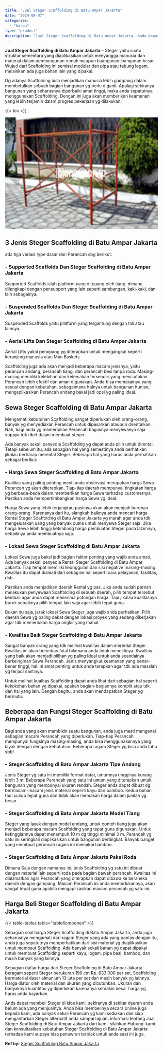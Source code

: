 ```yaml
---
title: "Jual Steger Scaffolding di Batu Ampar Jakarta"
date: "2024-08-07"
categories: 
  - "harga"
type: "product"
description: "Jual Steger Scaffolding di Batu Ampar Jakarta. Anda dapat membeli Steger di kios kami, sekiranya di sekitar daerah anda belum ada yang menjualnya. Anda bisa..."
---
```


**Jual Steger Scaffolding di Batu Ampar Jakarta** – Steger yaitu suatu struktur sementara yang diaplikasikan untuk menyangga manusia dan material dalam pembangunan rumah maupun baangunan-bangunan besar. Wujud dari Scaffolding ini semisal modular dan pipa atau tabung logam, melainkan ada juga bahan lain yang dipakai.

Dg adanya Scaffolding bisa menjadikan manusia lebih gampang dalam membetulkan sebuah bagian bangunan yg perlu diganti. Apalagi sekiranya bangunan yang seharusnya diperbaiki amat tinggi, maka anda sepatutnya menggunakan Scaffolding. Dengan ini juga akan memberikan keamanan yang lebih terjamin dalam progres pekerjaan yg dilakukan.

{{< toc >}}

![Jual Steger Scaffolding di Batu Ampar Jakarta](/images/sewa-scaffolding-steger-19.png)

## 3 Jenis Steger Scaffolding di Batu Ampar Jakarta

ada tiga variasi type dasar dari Perancah sbg berikut:

### \- Supported Scaffolds Dan Steger Scaffolding di Batu Ampar Jakarta

Supported Scaffolds ialah platform yang ditopang oleh tiang, dimana dilengkapi dengan pensupport yang lain seperti sambungan, kaki-kaki, dan lain sebagainya.

### \- Suspended Scaffolds Dan Steger Scaffolding di Batu Ampar Jakarta

Suspended Scaffolds yaitu platform yang tergantung dengan tali atau lainnya.

### \- Aerial Lifts Dan Steger Scaffolding di Batu Ampar Jakarta

Aerial Lifts yakni penopang yg diterapkan untuk mengangkat seperti keranjang manusia atau Man Baskets

Scaffolding juga ada akan menjadi beberapa macam jenisnya, yaitu perancah andang, perancah tiang, dan perancah besi tanpa roda. Masing-masing memiliki kelebihan dan kelemahan tersendiri yang menciptakan Perancah lebih efektif dan aman digunakan. Anda bisa memakainya yang sesuai dengan kebutuhan, sebagaimana halnya untuk bangunan hunian, mengaplikasikan Perancah andang bakal jadi opsi yg paling ideal.

## Sewa Steger Scaffolding di Batu Ampar Jakarta

Mengamati kebutuhan Scaffolding sangat diperlukan oleh orang-orang, banyak yg menyediakan Perancah untuk dipasarkan ataupun direntalkan. Nah, bagi anda yg memerlukan Perancah bagusnya menyewanya saja supaya tdk ribet dalam membuat steger.

Ada banyak sekali penyedia Scaffolding yg dapat anda pilih untuk dirental. Tetapi sebelum itu, ada sebagian hal yang semestinya anda perhatikan jikalau berharap merental Steger. Beberapa hal yang harus anda perhatikan sebagai berikut:

### \- Harga Sewa Steger Scaffolding di Batu Ampar Jakarta

Kualitas yang paling penting mesti anda observasi merupakan harga Sewa Perancah yg akan diterapkan. Tiap-tiap daerah mempunyai tingkatan harga yg berbeda-beda dalam memberikan harga Sewa terhadap customernya. Pastikan anda mempertimbangkan harga Sewa yg ideal.

Harga Sewa yang lebih terjangkau pastinya akan akan menjadi buronan orang-orang. Karenanya dari itu, alangkah baiknya anda mencari harga Rental Steger Scaffolding di Batu Ampar Jakarta yg murah agar anda tdk mengeluarkan uang yang banyak cuma untuk menyewa Steger saja. Jika harga Sewa lebih tinggi ketimbang harga pembuatan Steger pada lazimnya, sebaiknya anda membuatnya saja.

### \- Lokasi Sewa Steger Scaffolding di Batu Ampar Jakarta

Lokasi Sewa juga bakal jadi bagian faktor penting yang wajib anda amati. Ada banyak sekali penyedia Rental Steger Scaffolding di Batu Ampar Jakarta. Tiap tempat memiliki keunggulan dan sisi negative masing-masing. Kwalitas itu dapat diamati dari sebagian hal seperti cara pelayanan, fasilitas, dsb.

Pastikan anda menjadikan daerah Rental yg pas. Jika anda sudah pernah melakukan penyewaan Scaffolding di sebuah daerah, pilih tempat tersebut kembali agar anda dapat menerima potongan harga. Tapi jikalau kualitasnya buruk sebaiknya pilih tempat lain saja agar lebih tepat guna.

Bukan itu saja, jarak lokasi Sewa Steger juga wajib anda perhatikan. Pilih daerah Sewa yg paling dekat dengan lokasi proyek yang sedang dikerjakan agar tdk memerlukan harga ongkir yang mahal.

### \- Kwalitas Baik Steger Scaffolding di Batu Ampar Jakarta

Sangat banyak orang yang tdk melihat kwalitas dalam merental Steger. Kwalitas ini akan berimbas fatal bilamana anda tidak menelitinya. Kwalitas yang baik akan menjadi pilihan yg paling ideal untuk anda seandainya berkeinginan Sewa Perancah. Jenis menyangkut keamanan yang benar-benar tinggi, hal ini amat penting untuk anda terapkan agar tdk ada masalah yg terjadi nantinya.

Untuk melihat kualitas Scaffolding dapat anda lihat dari sebagian hal seperti kekokohan bahan yg dipakai, apakah bagian-bagiannya komplit atau tdk, dan hal yang lain. Dengan begitu, anda akan mendapatkan Steger yg bermutu.

## Beberapa dan Fungsi Steger Scaffolding di Batu Ampar Jakarta

Bagi anda yang akan membikin suatu bangunan, anda juga mesti mengenal sebagian macam Perancah yang diperlukan. Tiap-tiap Perancah mempunyai fungsinya masing-masing, anda bisa menggunakannya yang layak dengan dengan kebutuhan. Beberapa ragam Steger yg bisa anda tahu sbb!

### \- Steger Scaffolding di Batu Ampar Jakarta Tipe Andang

Jenis Steger yg satu ini memiliki format datar, umumnya tingginya kurang lebih 3 m. Beberapa Perancah yang satu ini umum yang diterapkan untuk bangunan yang mempunyai ukuran rendah. Steger anda dapat dibuat dg bermacam-macam jenis material seperti kayu dan bamboo. Kedua bahan tadi cukup tepat guna dan tidak akan memakan harga dalam jumlah yg besar.

### \- Steger Scaffolding di Batu Ampar Jakarta Model Tiang

Steger yang layak dengan model andang, untuk contoh tiang juga akan menjadi beberapa macam Scaffolding yang tepat guna digunakan. Untuk ketinggiannya dapat menempuh 10 m dg tinggi minimal 3 m. Perancah yg satu ini seringkali diaplikasikan untuk bangunan bertingkat. Banyak banget yang membuat perancah ragam ini memakai bamboo.

### \- Steger Scaffolding di Batu Ampar Jakarta Pakai Roda

Dimana Saja dengan namanya ini, jenis Scaffolding yg satu ini dibuat dengan material lain seperti roda pada bagian bawah perancah. Kwalitas ini dialamatkan agar Perancah yang diterapkan dapat dibawa ke beraneka daerah dengan gampang. Macam Perancah ini anda memerlukannya, akan sangat tepat guna apabila mengaplikasikan macam perancah yg satu ini.

## Harga Beli Steger Scaffolding di Batu Ampar Jakarta

{{< table-tables table="tableKomponen" >}}

Sebagian soal harga Steger Scaffolding di Batu Ampar Jakarta, anda juga seharusnya mengamati dari ragam Steger yang ada yang pantas dengan itu, anda juga sepatutnya memperhatikan dari sisi material yg diaplikasikan untuk membaut Scaffolding. Ada banyak sekali bahan yg dapat dipakai untuk membuat Scaffolding seperti kayu, logam, pipa besi, bamboo, dan masih banyak yang lainnya.

Sebagian daftar harga dari Steger Scaffolding di Batu Ampar Jakarta beragam seperti Steger berukuran 190 cm Rp. 633.000 per set, Scaffolding bermaterial dasar almunium 13 juta per set dan masih banyak yg lainnya. Harga diatur oleh material dan ukuran yang dibutuhkan. Ukuran dan banyaknya kuantitas yg diperlukan karenanya semakin besar harga yg harus anda bayarkan.

Anda dapat membeli Steger di kios kami, sekiranya di sekitar daerah anda belum ada yang menjualnya. Anda bisa membelinya secara online juga kepada kami, ada banyak sekali Perancah yg kami sediakan dan siap mengantarkan Steger alternatif anda sampai tujuan. informasi tentang Jual Steger Scaffolding di Batu Ampar Jakarta dari kami, silahkan Hubungi kami dan konsultasikan kebutuhan Steger Scaffolding di Batu Ampar Jakarta terhadap kami supaya bisa penawran terbiak untuk anda saat ini juga.

**Ref by:** [Steger Scaffolding Batu Ampar Jakarta](https://id.wikipedia.org/wiki/Steger)
